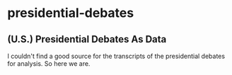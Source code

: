 # presidential-debates

## (U.S.) Presidential Debates As Data

I couldn't find a good source for the transcripts of the presidential debates
for analysis. So here we are.
